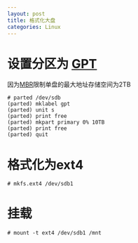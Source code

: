```yaml
---
layout: post
title: 格式化大盘
categories: Linux
---
```


<!--more-->

# 设置分区为 [GPT](https://en.wikipedia.org/wiki/GUID_Partition_Table)
因为[MBR](https://en.wikipedia.org/wiki/Master_boot_record)限制单盘的最大地址存储空间为2TB

	# parted /dev/sdb
	(parted) mklabel gpt
	(parted) unit s
	(parted) print free
	(parted) mkpart primary 0% 10TB
	(parted) print free
	(parted) quit

# 格式化为ext4

	# mkfs.ext4 /dev/sdb1

# 挂载 
	# mount -t ext4 /dev/sdb1 /mnt

